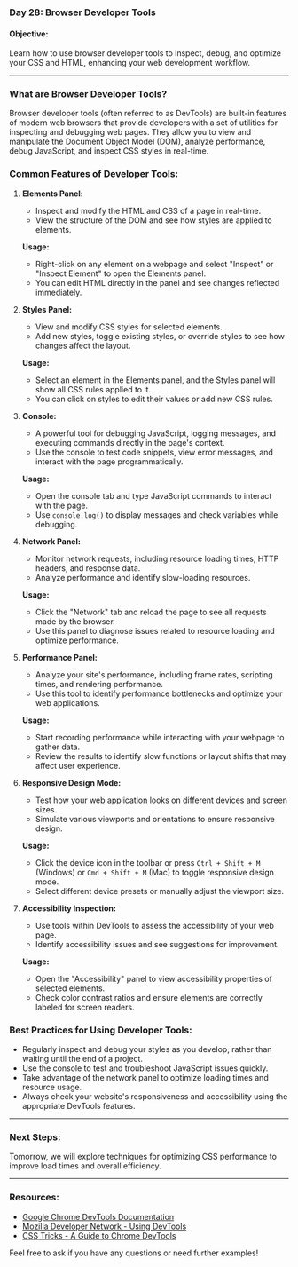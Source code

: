 ### Day 28: Browser Developer Tools

#### **Objective:**
Learn how to use browser developer tools to inspect, debug, and optimize your CSS and HTML, enhancing your web development workflow.

---

### **What are Browser Developer Tools?**
Browser developer tools (often referred to as DevTools) are built-in features of modern web browsers that provide developers with a set of utilities for inspecting and debugging web pages. They allow you to view and manipulate the Document Object Model (DOM), analyze performance, debug JavaScript, and inspect CSS styles in real-time.

### **Common Features of Developer Tools:**

1. **Elements Panel:**
   - Inspect and modify the HTML and CSS of a page in real-time.
   - View the structure of the DOM and see how styles are applied to elements.

   **Usage:**
   - Right-click on any element on a webpage and select "Inspect" or "Inspect Element" to open the Elements panel.
   - You can edit HTML directly in the panel and see changes reflected immediately.

2. **Styles Panel:**
   - View and modify CSS styles for selected elements.
   - Add new styles, toggle existing styles, or override styles to see how changes affect the layout.

   **Usage:**
   - Select an element in the Elements panel, and the Styles panel will show all CSS rules applied to it.
   - You can click on styles to edit their values or add new CSS rules.

3. **Console:**
   - A powerful tool for debugging JavaScript, logging messages, and executing commands directly in the page's context.
   - Use the console to test code snippets, view error messages, and interact with the page programmatically.

   **Usage:**
   - Open the console tab and type JavaScript commands to interact with the page.
   - Use `console.log()` to display messages and check variables while debugging.

4. **Network Panel:**
   - Monitor network requests, including resource loading times, HTTP headers, and response data.
   - Analyze performance and identify slow-loading resources.

   **Usage:**
   - Click the "Network" tab and reload the page to see all requests made by the browser.
   - Use this panel to diagnose issues related to resource loading and optimize performance.

5. **Performance Panel:**
   - Analyze your site's performance, including frame rates, scripting times, and rendering performance.
   - Use this tool to identify performance bottlenecks and optimize your web applications.

   **Usage:**
   - Start recording performance while interacting with your webpage to gather data.
   - Review the results to identify slow functions or layout shifts that may affect user experience.

6. **Responsive Design Mode:**
   - Test how your web application looks on different devices and screen sizes.
   - Simulate various viewports and orientations to ensure responsive design.

   **Usage:**
   - Click the device icon in the toolbar or press `Ctrl + Shift + M` (Windows) or `Cmd + Shift + M` (Mac) to toggle responsive design mode.
   - Select different device presets or manually adjust the viewport size.

7. **Accessibility Inspection:**
   - Use tools within DevTools to assess the accessibility of your web page.
   - Identify accessibility issues and see suggestions for improvement.

   **Usage:**
   - Open the "Accessibility" panel to view accessibility properties of selected elements.
   - Check color contrast ratios and ensure elements are correctly labeled for screen readers.

### **Best Practices for Using Developer Tools:**
- Regularly inspect and debug your styles as you develop, rather than waiting until the end of a project.
- Use the console to test and troubleshoot JavaScript issues quickly.
- Take advantage of the network panel to optimize loading times and resource usage.
- Always check your website's responsiveness and accessibility using the appropriate DevTools features.

---

### **Next Steps:**
Tomorrow, we will explore techniques for optimizing CSS performance to improve load times and overall efficiency.

---

### **Resources:**
- [Google Chrome DevTools Documentation](https://developer.chrome.com/docs/devtools/)
- [Mozilla Developer Network - Using DevTools](https://developer.mozilla.org/en-US/docs/Learn/Common_questions/Using_the_browser/DevTools)
- [CSS Tricks - A Guide to Chrome DevTools](https://css-tricks.com/using-chrome-devtools/)

Feel free to ask if you have any questions or need further examples!
